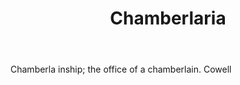 ---
title: Chamberlaria
letter: C
permalink: "/definitions/bld-chamberlaria.html"
body: Chamberla inship; the office of a chamberlain. Cowell
published_at: '2018-07-07'
source: Black's Law Dictionary 2nd Ed (1910)
layout: post
---